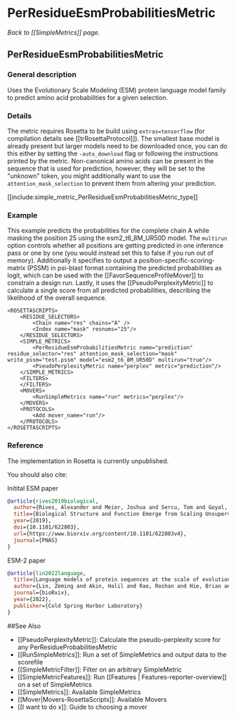 # PerResidueEsmProbabilitiesMetric
*Back to [[SimpleMetrics]] page.*
## PerResidueEsmProbabilitiesMetric


### General description
Uses the Evolutionary Scale Modeling (ESM) protein language model family to predict amino acid probabilities for a given selection.

### Details
The metric requires Rosetta to be build using `extras=tensorflow` (for compilation details see [[trRosettaProtocol]]). The smallest base model is already present but larger models need to be downloaded once, you can do this either by setting the `-auto_download` flag or following the instructions printed by the metric. Non-canonical amino acids can be present in the sequence that is used for prediction, however, they will be set to the "unknown" token, you might additionally want to use the `attention_mask_selection` to prevent them from altering your prediction.

[[include:simple_metric_PerResidueEsmProbabilitiesMetric_type]]

### Example
This example predicts the probabilities for the complete chain A while masking the position 25 using the esm2_t6_8M_UR50D model. The `multirun` option controls whether all positions are getting predicted in one inference pass or one by one (you would instead set this to false if you run out of memory). Additionally it specifies to output a position-specific-scoring-matrix (PSSM) in psi-blast format containing the predicted probabilities as logit, which can be used with the [[FavorSequenceProfileMover]] to constrain a design run. Lastly, it uses the [[PseudoPerplexityMetric]] to calculate a single score from all predicted probabilities, describing the likelihood of the overall sequence.

```
<ROSETTASCRIPTS>
    <RESIDUE_SELECTORS>
        <Chain name="res" chains="A" />
        <Index name="mask" resnums="25"/>
    </RESIDUE_SELECTORS>
    <SIMPLE_METRICS>
        <PerResidueEsmProbabilitiesMetric name="prediction" residue_selector="res" attention_mask_selection="mask"  write_pssm="test.pssm" model="esm2_t6_8M_UR50D" multirun="true"/>
        <PseudoPerplexityMetric name="perplex" metric="prediction"/>
    </SIMPLE_METRICS>
    <FILTERS>
    </FILTERS>
    <MOVERS>
        <RunSimpleMetrics name="run" metrics="perplex"/>
    </MOVERS>
    <PROTOCOLS>
        <Add mover_name="run"/>
    </PROTOCOLS>
</ROSETTASCRIPTS>
```

### Reference
The implementation in Rosetta is currently unpublished.

You should also cite:

Initital ESM paper

```bibtex
@article{rives2019biological,
  author={Rives, Alexander and Meier, Joshua and Sercu, Tom and Goyal, Siddharth and Lin, Zeming and Liu, Jason and Guo, Demi and Ott, Myle and Zitnick, C. Lawrence and Ma, Jerry and Fergus, Rob},
  title={Biological Structure and Function Emerge from Scaling Unsupervised Learning to 250 Million Protein Sequences},
  year={2019},
  doi={10.1101/622803},
  url={https://www.biorxiv.org/content/10.1101/622803v4},
  journal={PNAS}
}
```

ESM-2 paper

```bibtex
@article{lin2022language,
  title={Language models of protein sequences at the scale of evolution enable accurate structure prediction},
  author={Lin, Zeming and Akin, Halil and Rao, Roshan and Hie, Brian and Zhu, Zhongkai and Lu, Wenting and Smetanin, Nikita and dos Santos Costa, Allan and Fazel-Zarandi, Maryam and Sercu, Tom and Candido, Sal and others},
  journal={bioRxiv},
  year={2022},
  publisher={Cold Spring Harbor Laboratory}
}
```

##See Also

* [[PseudoPerplexityMetric]]: Calculate the pseudo-perplexity score for any PerResidueProbabilitiesMetric
* [[RunSimpleMetrics]]: Run a set of SimpleMetrics and output data to the scorefile
* [[SimpleMetricFilter]]: Filter on an arbitrary SimpleMetric
* [[SimpleMetricFeatures]]: Run [[Features | Features-reporter-overview]] on a set of SimpleMetrics
* [[SimpleMetrics]]: Available SimpleMetrics
* [[Mover|Movers-RosettaScripts]]: Available Movers
* [[I want to do x]]: Guide to choosing a mover